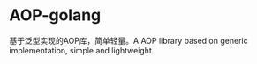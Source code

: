 # AOP-golang
基于泛型实现的AOP库，简单轻量。A AOP library based on generic implementation, simple and lightweight.
